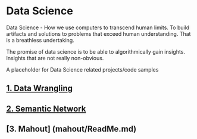 # Data Science

Data Science - How we use computers to transcend human limits. To build artifacts and solutions to problems that exceed human understanding. That is a breathless undertaking. 

The promise of data science is to be able to algorithmically gain insights. Insights that are not really non-obvious.


A placeholder for Data Science related projects/code samples

## [1. Data Wrangling](wrangling/README.md)

## [2. Semantic Network](semanticnetwork/README.md)

## [3. Mahout] (mahout/ReadMe.md)